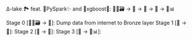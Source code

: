 ∆-lake 🏞️ feat. 🐍PySpark✨ and 🌴xgboost🌳: 💾🌐🗃️ → 🥉 → 🥈 → 🥇 → 🤖📊

Stage 0 [💾🌐🗃️ → 🥉]: Dump data from internet to Bronze layer
Stage 1 [🥉 → 🥈]:
Stage 2 [🥈 → 🥇]:
Stage 3 [🥇 → 🤖📊]:
